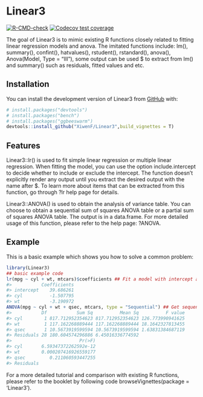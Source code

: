 
<!-- README.md is generated from README.Rmd. Please edit that file -->

# Linear3

<!-- badges: start -->

[![R-CMD-check](https://github.com/XiwenF/Linear3/actions/workflows/R-CMD-check.yaml/badge.svg)](https://github.com/XiwenF/Linear3/actions/workflows/R-CMD-check.yaml)
[![Codecov test
coverage](https://codecov.io/gh/XiwenF/Linear3/branch/master/graph/badge.svg)](https://app.codecov.io/gh/XiwenF/Linear3?branch=master)
<!-- badges: end -->

The goal of Linear3 is to mimic existing R functions closely related to
fitting linear regression models and anova. The imitated functions
include: lm(), summary(), confint(), hatvalues(), rstudent(),
rstandard(), anova(), Anova(Model, Type = “III”), some output can be
used \$ to extract from lm() and summary() such as residuals, fitted
values and etc.

## Installation

You can install the development version of Linear3 from
[GitHub](https://github.com/) with:

``` r
# install.packages("devtools")
# install.packages("bench")
# install.packages("ggbeeswarm")
devtools::install_github("XiwenF/Linear3",build_vignettes = T)
```

## Features

Linear3::lr() is used to fit simple linear regression or multiple linear
regression. When fitting the model, you can use the option
include.intercept to decide whether to include or exclude the intercept.
The function doesn’t explicitly render any output until you extract the
desired output with the name after \$. To learn more about items that
can be extracted from this function, go through ?lr help page for
details.

Linear3::ANOVA() is used to obtain the analysis of variance table. You
can choose to obtain a sequential sum of squares ANOVA table or a
partial sum of squares ANOVA table. The output is in a data.frame. For
more detailed usage of this function, please refer to the help page:
?ANOVA.

## Example

This is a basic example which shows you how to solve a common problem:

``` r
library(Linear3)
## basic example code
lr(mpg ~ cyl + wt, mtcars)$coefficients ## Fit a model with intercept and extract coefficients
#>           Coefficients
#> intercept    39.686261
#> cyl          -1.507795
#> wt           -3.190972
ANOVA(mpg ~ cyl + wt + qsec, mtcars, type = "Sequential") ## Get sequential sums of squares 
#>           Df           Sum Sq          Mean Sq          F value
#> cyl        1 817.712952354623 817.712952354623 126.773990941625
#> wt         1 117.162268889444 117.162268889444 18.1642327813455
#> qsec       1 10.5673919599594 10.5673919599594 1.63831384687119
#> Residuals 28 180.604574296886 6.45016336774592                 
#>                         Pr(>F)
#> cyl       6.59347372262592e-12
#> wt        0.000207416926559177
#> qsec         0.211060593447255
#> Residuals
```

For a more detailed tutorial and comparison with existing R functions,
please refer to the booklet by following code browseVignettes(package =
‘Linear3’).
